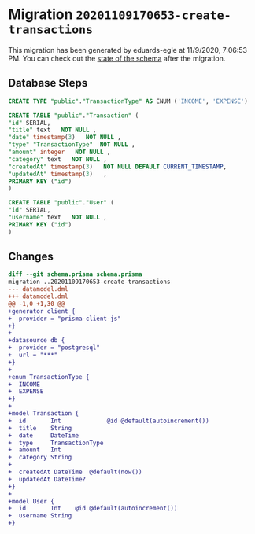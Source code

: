 # Migration `20201109170653-create-transactions`

This migration has been generated by eduards-egle at 11/9/2020, 7:06:53 PM.
You can check out the [state of the schema](./schema.prisma) after the migration.

## Database Steps

```sql
CREATE TYPE "public"."TransactionType" AS ENUM ('INCOME', 'EXPENSE')

CREATE TABLE "public"."Transaction" (
"id" SERIAL,
"title" text   NOT NULL ,
"date" timestamp(3)   NOT NULL ,
"type" "TransactionType"  NOT NULL ,
"amount" integer   NOT NULL ,
"category" text   NOT NULL ,
"createdAt" timestamp(3)   NOT NULL DEFAULT CURRENT_TIMESTAMP,
"updatedAt" timestamp(3)   ,
PRIMARY KEY ("id")
)

CREATE TABLE "public"."User" (
"id" SERIAL,
"username" text   NOT NULL ,
PRIMARY KEY ("id")
)
```

## Changes

```diff
diff --git schema.prisma schema.prisma
migration ..20201109170653-create-transactions
--- datamodel.dml
+++ datamodel.dml
@@ -1,0 +1,30 @@
+generator client {
+  provider = "prisma-client-js"
+}
+
+datasource db {
+  provider = "postgresql"
+  url = "***"
+}
+
+enum TransactionType {
+  INCOME
+  EXPENSE
+}
+
+model Transaction {
+  id       Int             @id @default(autoincrement())
+  title    String
+  date     DateTime
+  type     TransactionType
+  amount   Int
+  category String
+
+  createdAt DateTime  @default(now())
+  updatedAt DateTime?
+}
+
+model User {
+  id       Int    @id @default(autoincrement())
+  username String
+}
```


